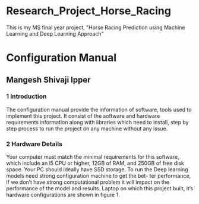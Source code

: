 # Research_Project_Horse_Racing
This is my MS final year project, "Horse Racing Prediction using Machine Learning and Deep Learning Approach"
# Configuration Manual
## Mangesh Shivaji Ipper
### 1 Introduction
The configuration manual provide the information of software, tools used to implement
this project. It consist of the software and hardware requirements information along with
libraries which need to install, step by step process to run the project on any machine
without any issue.
### 2 Hardware Details
Your computer must match the minimal requirements for this software, which include an
i5 CPU or higher, 12GB of RAM, and 250GB of free disk space. Your PC should ideally
have SSD storage.
To run the Deep learning models need strong configuration machine to get the bet-
ter performance, if we don’t have strong computational problem it will impact on the
performance of the model and results. Laptop on which this project built, it’s hardware
configurations are shown in figure 1.


